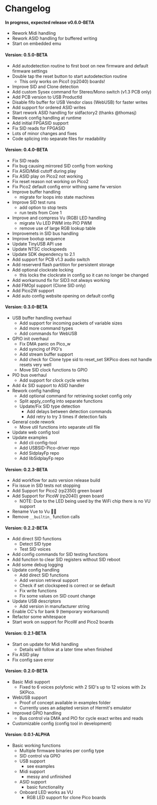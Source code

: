 # Changelog

#### In progress, expected release v0.6.0-BETA
* Rework Midi handling
* Rework ASID handling for buffered writing
* Start on embedded emu

#### Version: 0.5.0-BETA
* Add autodetection routine to first boot on new firmware and
  default firmware settings
* Double tap the reset button to start autodetection routine
  - This only works on Pico1 (rp2040) boards!
* Improve SID and Clone detection
* Add custom Sysex command for Stereo/Mono switch (v1.3 PCB only)
* Add PCB version to USB ProductId
* Disable fifo buffer for USB Vendor class (WebUSB) for
  faster writes
* Add support for ordered ASID writes
* Start rework ASID handling for sidfactory2 (thanks @thomasj)
* Rework config handling at runtime
* Add initial FPGASID support
* Fix SID reads for FPGASID
* Lots of minor changes and fixes
* Code splicing into separate files for readability

#### Version: 0.4.0-BETA
* Fix SID reads
* Fix bug causing mirrored SID config from working
* Fix ASID/Midi cutoff during play
* Fix ASID play on Pico2 not working
* Fix reset reason not working on Pico2
* Fix Pico2 default config error withing same fw version
* Improve buffer handling
  - migrate for loops into state machines
* Improve SID test runs
  - add option to stop tests
  - run tests from Core 1
* Improve and compress Vu (RGB) LED handling
  - migrate Vu LED PWM into PIO PWM
  - remove use of large RGB lookup table
* Improvemets in SID bus handling
* Improve bootup sequence
* Update TinyUSB API use
* Update NTSC clockspeeds
* Update SDK dependency to 2.1
* Add support for PCB v1.3 audio switch
* Add reserverd flash partition for persistent storage
* Add optional clockrate locking
  - this locks the clockrate in config so it can no
    longer be changed
* Add workaround fix for SID3 not always working
* Add FMOpl support (Clone SID only)
* Add Pico2W support
* Add auto config website opening on default config

#### Version: 0.3.0-BETA
* USB buffer handling overhaul
  - Add support for incoming packets of variable sizes
  - Add more command types
  - Add commands for WebUSB
* GPIO init overhaul
  - Fix DMA panic on Pico_w
  - Add syncing of PIO's
  - Add stream buffer support
  - Add check for Clone type sid to reset_set
    SKPico does not handle resets very well
  - Move SID clock functions to GPIO
* PIO bus overhaul
  - Add support for clock cycle writes
* Add 4x SID support to ASID handler
* Rework config handling
  - Add optional command for retrieving socket config only
  - Split apply_config into separate functions
  - Update/Fix SID type detection
    - Add delays between detection commands
    - Add retry to try 3 times if detection fails
* General code rework
  - Move util functions into separate util file
* Update web config tool
* Update examples
  - Add cli config-tool
  - Add USBSID-Pico-driver repo
  - Add SidplayFp repo
  - Add libSidplayFp repo

#### Version: 0.2.3-BETA
* Add workflow for auto version release build
* Fix issue in SID tests not stopping
* Add Support for Pico2 (rp2350) green board
* Add Support for PicoW (rp2040) green board
  - NOTE: Due to the LED being used by the WiFi chip there is no VU support
* Rename Vue to Vu 🤦‍♀️
* Remove `__builtin_` function calls

#### Version: 0.2.2-BETA
* Add direct SID functions
  - Detect SID type
  - Test SID voices
* Add config commands for SID testing functions
* Add function to clear SID registers without SID reboot
* Add some debug logging
* Update config handling
  - Add direct SID functions
  - Add version retrieval support
  - Check if set clockspeed is correct or se default
  - Fix write functions
  - Fix some values on SID count change
* Update USB descriptors
  - Add version in manufacturer string
* Enable CC's for bank 9 (temporary workaround)
* Refactor some whitespace
* Start work on support for PicoW and Pico2 boards

#### Version: 0.2.1-BETA
* Start on update for Midi handling
  * Details will follow at a later time when finished
* Fix ASID play
* Fix config save error

#### Version: 0.2.0-BETA
* Basic Midi support
  * Fixed to 6 voices polyfonic with 2 SID's up to 12 voices with 2x SKPico.
* WebUSB support
  * Proof of concept available in examples folder
  * Currently uses an adapted version of Hermit's emulator
* Improved GPIO handling
  * Bus control via DMA and PIO for cycle exact writes and reads
* Customizable config (config tool in development) 

#### Version: 0.0.1-ALPHA
* Basic working functions
  * Multiple firmware binaries per config type
  * SID control via GPIO
  * USB support
    - see examples
  * Midi support
    - messy and unfinished
  * ASID support
    - basic functionality
  * Onboard LED works as VU
    - RGB LED support for clone Pico boards
